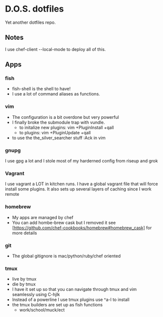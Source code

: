 # D.O.S. dotfiles #
Yet another dotfiles repo.

## Notes ##
I use chef-client --local-mode to deploy all of this.

## Apps ##
### fish ###
* fish-shell is the shell to have!
* I use a lot of command aliases as functions.

### vim ###
* The configuration is a bit overdone but very powerful
* I finally broke the submodule trap with vundle.
  * to initalize new plugins: vim +PluginInstall +qall
  * to plugins: vim +PluginUpdate +qall
* to use the the_silver_searcher stuff :Ack in vim

### gnupg ###
I use gpg a lot and I stole most of my harderned config from riseup and grok

### Vagrant ###
I use vagrant a LOT in kitchen runs. I have a global vagrant file that will force install some plugins.
It also sets up several layers of caching since I work remote

### homebrew ###
* My apps are managed by chef
* You can add hombe-brew cask but I removed it see [https://github.com/chef-cookbooks/homebrew#homebrew_cask] for more details

### git ###
* The global gitignore is mac/python/ruby/chef oriented

### tmux ###
* live by tmux
* die by tmux
* I have it set up so that you can navigate through tmux and vim seamlessly using C-hjlk
* Instead of a powerline I use tmux plugins use ^a-I to install
* the tmux builders are set up as fish functions
  * work/school/muck/ect

